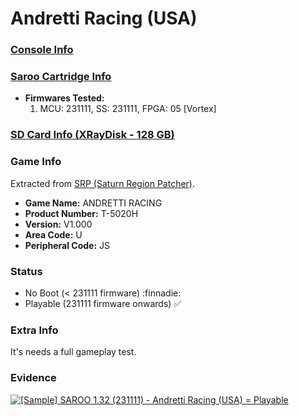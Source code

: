 # Andretti Racing (USA)

### [Console Info](../../../../Info/Consoles/VA13/README.md)

### [Saroo Cartridge Info](../../../../Info/Cartridges/RetroGameParadiseStore/1.32F/README.md)

- <b>Firmwares Tested:</b>
  1. MCU: 231111, SS: 231111, FPGA: 05 [Vortex]

### [SD Card Info (XRayDisk - 128 GB)](../../../../Info/SdCards/XRayDisk/128GB/README.md)

### Game Info

Extracted from [SRP (Saturn Region Patcher)](https://segaxtreme.net/resources/saturn-region-patcher.81/download).

- <b>Game Name:</b> ANDRETTI RACING
- <b>Product Number:</b> T-5020H
- <b>Version:</b> V1.000
- <b>Area Code:</b> U
- <b>Peripheral Code:</b> JS

### Status

- No Boot (< 231111 firmware) :finnadie:
- Playable (231111 firmware onwards) :white_check_mark:

### Extra Info

It's needs a full gameplay test.

### Evidence

[![[Sample] SAROO 1.32 (231111) - Andretti Racing (USA) = Playable](https://img.youtube.com/vi/v5_4ANWEels/0.jpg)](https://www.youtube.com/watch?v=v5_4ANWEels)
